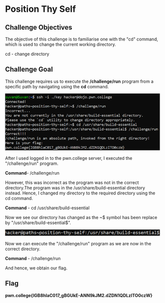 # Position Thy Self

## Challenge Objectives
The objective of this challenge is to familiarise one with the "cd"  command, which is used to change the current working directory.

cd - change directory

## Challenge Goal

This challenge requires us to execute the **/challenge/run** program from a specific path by navigating using the **cd** command.

![Error in loading image](image-2.png)

After I used logged in to the pwn.college server, I executed the "/challenge/run" program.

**Command**- /challenge/run

However, this was incorrect as the  program was not in the correct directory.The program was in the /usr/share/build-essential directory instead. Hence, I changed my directory to the required directory using the cd command.

**Command** - cd  /usr/share/build-essential 

Now we see our directory has changed as the ~$ symbol has been replace by "/usr/share/build-essential$".

![Error in loading image](image-3.png)

Now we can execute the "/challenge/run" program as we are now in the correct directory.

**Command** - /challenge/run

And hence, we obtain our flag.

## Flag

**pwn.college{IGB8hlaC017_gBGUkE-ANN9kJM2.dZDN1QDLzITO0czW}**
